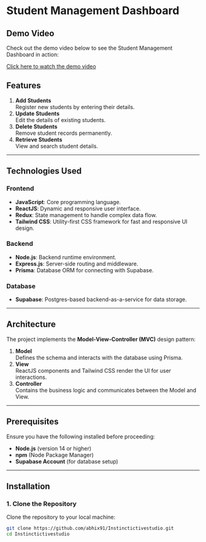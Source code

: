 # Student Management Dashboard

## Demo Video

Check out the demo video below to see the Student Management Dashboard in action:

[Click here to watch the demo video](https://drive.google.com/file/d/1oB2V5dPkxV4EscU9G0uyOYoIy9u1lEFD/view?usp=drive_link)


## Features

1. **Add Students**  
   Register new students by entering their details.
2. **Update Students**  
   Edit the details of existing students.
3. **Delete Students**  
   Remove student records permanently.
4. **Retrieve Students**  
   View and search student details.

---

## Technologies Used

### **Frontend**
- **JavaScript**: Core programming language.
- **ReactJS**: Dynamic and responsive user interface.
- **Redux**: State management to handle complex data flow.
- **Tailwind CSS**: Utility-first CSS framework for fast and responsive UI design.

### **Backend**
- **Node.js**: Backend runtime environment.
- **Express.js**: Server-side routing and middleware.
- **Prisma**: Database ORM for connecting with Supabase.

### **Database**
- **Supabase**: Postgres-based backend-as-a-service for data storage.

---

## Architecture

The project implements the **Model-View-Controller (MVC)** design pattern:
1. **Model**  
   Defines the schema and interacts with the database using Prisma.
2. **View**  
   ReactJS components and Tailwind CSS render the UI for user interactions.
3. **Controller**  
   Contains the business logic and communicates between the Model and View.

---

## Prerequisites

Ensure you have the following installed before proceeding:

- **Node.js** (version 14 or higher)
- **npm** (Node Package Manager)
- **Supabase Account** (for database setup)


---

## Installation

### 1. Clone the Repository

Clone the repository to your local machine:

```bash
git clone https://github.com/abhix91/Instinctictivestudio.git
cd Instinctictivestudio
